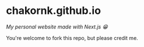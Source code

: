 <p align="center">
    <h1>chakornk.github.io</h1>
    <i>My personal website made with Next.js 😁</i>
</p>

You're welcome to fork this repo, but please credit me.

